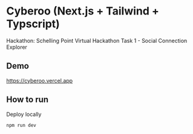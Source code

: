 # Cyberoo (Next.js + Tailwind + Typscript)

Hackathon: Schelling Point Virtual Hackathon
Task 1 - Social Connection Explorer

## Demo
https://cyberoo.vercel.app


## How to run

Deploy locally 
```bash
npm run dev
```
